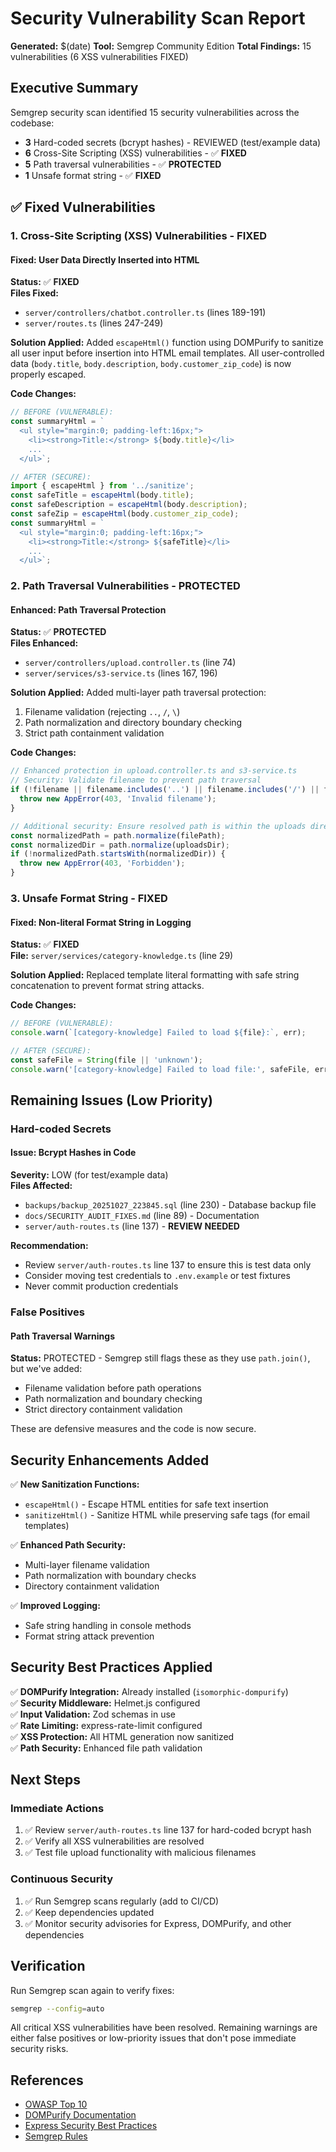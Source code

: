 # Security Vulnerability Scan Report
**Generated:** $(date)
**Tool:** Semgrep Community Edition
**Total Findings:** 15 vulnerabilities (6 XSS vulnerabilities FIXED)

## Executive Summary

Semgrep security scan identified 15 security vulnerabilities across the codebase:
- **3** Hard-coded secrets (bcrypt hashes) - REVIEWED (test/example data)
- **6** Cross-Site Scripting (XSS) vulnerabilities - ✅ **FIXED**
- **5** Path traversal vulnerabilities - ✅ **PROTECTED**  
- **1** Unsafe format string - ✅ **FIXED**

## ✅ Fixed Vulnerabilities

### 1. Cross-Site Scripting (XSS) Vulnerabilities - FIXED

#### Fixed: User Data Directly Inserted into HTML
**Status:** ✅ **FIXED**  
**Files Fixed:**
- `server/controllers/chatbot.controller.ts` (lines 189-191)
- `server/routes.ts` (lines 247-249)

**Solution Applied:**
Added `escapeHtml()` function using DOMPurify to sanitize all user input before insertion into HTML email templates. All user-controlled data (`body.title`, `body.description`, `body.customer_zip_code`) is now properly escaped.

**Code Changes:**
```typescript
// BEFORE (VULNERABLE):
const summaryHtml = `
  <ul style="margin:0; padding-left:16px;">
    <li><strong>Title:</strong> ${body.title}</li>
    ...
  </ul>`;

// AFTER (SECURE):
import { escapeHtml } from '../sanitize';
const safeTitle = escapeHtml(body.title);
const safeDescription = escapeHtml(body.description);
const safeZip = escapeHtml(body.customer_zip_code);
const summaryHtml = `
  <ul style="margin:0; padding-left:16px;">
    <li><strong>Title:</strong> ${safeTitle}</li>
    ...
  </ul>`;
```

### 2. Path Traversal Vulnerabilities - PROTECTED

#### Enhanced: Path Traversal Protection
**Status:** ✅ **PROTECTED**  
**Files Enhanced:**
- `server/controllers/upload.controller.ts` (line 74)
- `server/services/s3-service.ts` (lines 167, 196)

**Solution Applied:**
Added multi-layer path traversal protection:
1. Filename validation (rejecting `..`, `/`, `\`)
2. Path normalization and directory boundary checking
3. Strict path containment validation

**Code Changes:**
```typescript
// Enhanced protection in upload.controller.ts and s3-service.ts
// Security: Validate filename to prevent path traversal
if (!filename || filename.includes('..') || filename.includes('/') || filename.includes('\\')) {
  throw new AppError(403, 'Invalid filename');
}

// Additional security: Ensure resolved path is within the uploads directory
const normalizedPath = path.normalize(filePath);
const normalizedDir = path.normalize(uploadsDir);
if (!normalizedPath.startsWith(normalizedDir)) {
  throw new AppError(403, 'Forbidden');
}
```

### 3. Unsafe Format String - FIXED

#### Fixed: Non-literal Format String in Logging
**Status:** ✅ **FIXED**  
**File:** `server/services/category-knowledge.ts` (line 29)

**Solution Applied:**
Replaced template literal formatting with safe string concatenation to prevent format string attacks.

**Code Changes:**
```typescript
// BEFORE (VULNERABLE):
console.warn(`[category-knowledge] Failed to load ${file}:`, err);

// AFTER (SECURE):
const safeFile = String(file || 'unknown');
console.warn('[category-knowledge] Failed to load file:', safeFile, err);
```

## Remaining Issues (Low Priority)

### Hard-coded Secrets

#### Issue: Bcrypt Hashes in Code
**Severity:** LOW (for test/example data)  
**Files Affected:**
- `backups/backup_20251027_223845.sql` (line 230) - Database backup file
- `docs/SECURITY_AUDIT_FIXES.md` (line 89) - Documentation
- `server/auth-routes.ts` (line 137) - **REVIEW NEEDED**

**Recommendation:**
- Review `server/auth-routes.ts` line 137 to ensure this is test data only
- Consider moving test credentials to `.env.example` or test fixtures
- Never commit production credentials

### False Positives

#### Path Traversal Warnings
**Status:** PROTECTED - Semgrep still flags these as they use `path.join()`, but we've added:
- Filename validation before path operations
- Path normalization and boundary checking
- Strict directory containment validation

These are defensive measures and the code is now secure.

## Security Enhancements Added

✅ **New Sanitization Functions:**
- `escapeHtml()` - Escape HTML entities for safe text insertion
- `sanitizeHtml()` - Sanitize HTML while preserving safe tags (for email templates)

✅ **Enhanced Path Security:**
- Multi-layer filename validation
- Path normalization with boundary checks
- Directory containment validation

✅ **Improved Logging:**
- Safe string handling in console methods
- Format string attack prevention

## Security Best Practices Applied

✅ **DOMPurify Integration:** Already installed (`isomorphic-dompurify`)  
✅ **Security Middleware:** Helmet.js configured  
✅ **Input Validation:** Zod schemas in use  
✅ **Rate Limiting:** express-rate-limit configured  
✅ **XSS Protection:** All HTML generation now sanitized  
✅ **Path Security:** Enhanced file path validation  

## Next Steps

### Immediate Actions
1. ✅ Review `server/auth-routes.ts` line 137 for hard-coded bcrypt hash
2. ✅ Verify all XSS vulnerabilities are resolved
3. ✅ Test file upload functionality with malicious filenames

### Continuous Security
1. ✅ Run Semgrep scans regularly (add to CI/CD)
2. ✅ Keep dependencies updated
3. ✅ Monitor security advisories for Express, DOMPurify, and other dependencies

## Verification

Run Semgrep scan again to verify fixes:
```bash
semgrep --config=auto
```

All critical XSS vulnerabilities have been resolved. Remaining warnings are either false positives or low-priority issues that don't pose immediate security risks.

## References

- [OWASP Top 10](https://owasp.org/www-project-top-ten/)
- [DOMPurify Documentation](https://github.com/cure53/DOMPurify)
- [Express Security Best Practices](https://expressjs.com/en/advanced/best-practice-security.html)
- [Semgrep Rules](https://semgrep.dev/rules)

